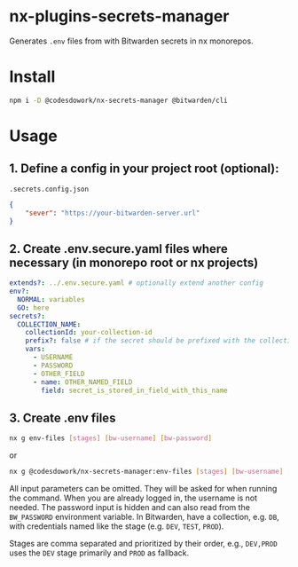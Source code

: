 # nx-plugins-secrets-manager

Generates `.env` files from with Bitwarden secrets in nx monorepos.

# Install

```bash
npm i -D @codesdowork/nx-secrets-manager @bitwarden/cli
```

# Usage

## 1. Define a config in your project root (optional):

`.secrets.config.json`

```json
{
    "sever": "https://your-bitwarden-server.url"
}
```

## 2. Create .env.secure.yaml files where necessary (in monorepo root or nx projects)

```yaml
extends?: ../.env.secure.yaml # optionally extend another config
env?:
  NORMAL: variables
  GO: here
secrets?:
  COLLECTION_NAME:
    collectionId: your-collection-id
    prefix?: false # if the secret should be prefixed with the collection name (default: false)
    vars:
      - USERNAME
      - PASSWORD
      - OTHER_FIELD
      - name: OTHER_NAMED_FIELD
        field: secret_is_stored_in_field_with_this_name
```

## 3. Create .env files

```bash
nx g env-files [stages] [bw-username] [bw-password]
```

or

```bash
nx g @codesdowork/nx-secrets-manager:env-files [stages] [bw-username] [bw-password]
```

All input parameters can be omitted. They will be asked for when running the command. When you are
already logged in, the username is not needed. The password input is hidden and can also read from
the `BW_PASSWORD` environment variable. In Bitwarden, have a collection, e.g. `DB`, with credentials
named like the stage (e.g. `DEV`, `TEST`, `PROD`).

Stages are comma separated and prioritized by their order, e.g., `DEV,PROD` uses the `DEV` stage
primarily and `PROD` as fallback.
